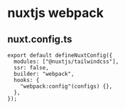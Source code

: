 # nuxtjs webpack

## nuxt.config.ts

```
export default defineNuxtConfig({
  modules: ["@nuxtjs/tailwindcss"],
  ssr: false,
  builder: "webpack",
  hooks: {
    "webpack:config"(configs) {},
  },
});
```
